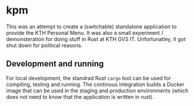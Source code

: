 # kpm

This was an attempt to create a (switchable) standalone application to
provide the KTH Personal Menu.
It was also a small experiment / demonsteration for doing stuff in Rust
at KTH GVS IT.
Unfortunatley, it got shut down for political reasons.

## Development and running

For local development, the standrad Rust `cargo` tool can be used for
compiling, testing and running.
The continous integration builds a Docker image that can be used in
the staging and production environments (which does not need to know
that the application is written in rust).
